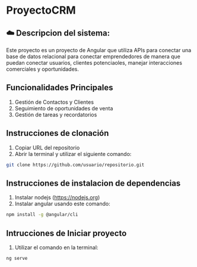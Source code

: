 # ProyectoCRM

## ☁️ Descripcion del sistema:

Este proyecto es un proyecto de Angular que utiliza APIs para conectar una base de datos relacional para conectar emprendedores de manera que puedan conectar usuarios, clientes potenciaoles, manejar interacciones comerciales y oportunidades.

## Funcionalidades Principales
1. Gestión de Contactos y Clientes
2. Seguimiento de oportunidades de venta
3. Gestión de tareas y recordatorios

## Instrucciones de clonación
1. Copiar URL del repositorio
2. Abrir la terminal y utilizar el siguiente comando:
```bash
git clone https://github.com/usuario/repositorio.git
```

## Instrucciones de instalacion de dependencias
1. Instalar nodejs (https://nodejs.org)
2. Instalar angular usando este comando:
```bash
npm install -g @angular/cli
```

## Intrucciones de Iniciar proyecto
1. Utilizar el comando en la terminal:
```bash
ng serve
```